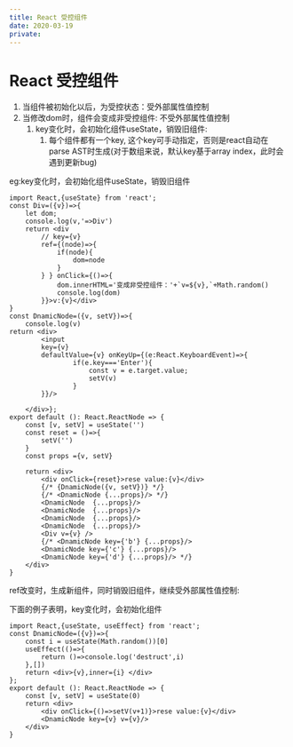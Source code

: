 ```yaml
---
title: React 受控组件
date: 2020-03-19
private: 
---
```

# React 受控组件
1. 当组件被初始化以后，为受控状态：受外部属性值控制
2. 当修改dom时，组件会变成非受控组件: 不受外部属性值控制
   1. key变化时，会初始化组件useState，销毁旧组件:
      1. 每个组件都有一个key, 这个key可手动指定，否则是react自动在parse AST时生成(对于数组来说，默认key基于array index，此时会遇到更新bug)

eg:key变化时，会初始化组件useState，销毁旧组件

    import React,{useState} from 'react';
    const Div=({v})=>{
        let dom;
        console.log(v,'=>Div')
        return <div 
            // key={v}
            ref={(node)=>{
                if(node){
                    dom=node
                }
            } } onClick={()=>{
                dom.innerHTML='变成非受控组件：'+`v=${v},`+Math.random()
                console.log(dom)
            }}>v:{v}</div>
    }
    const DnamicNode=({v, setV})=>{
        console.log(v)
    return <div>
            <input
            key={v}
            defaultValue={v} onKeyUp={(e:React.KeyboardEvent)=>{
                    if(e.key==='Enter'){
                        const v = e.target.value;
                        setV(v)
                    }
            }}/>

        </div>};
    export default (): React.ReactNode => {
        const [v, setV] = useState('')
        const reset = ()=>{
            setV('')
        }
        const props ={v, setV}

        return <div>
            <div onClick={reset}>rese value:{v}</div>
            {/* {DnamicNode({v, setV})} */}
            {/* <DnamicNode {...props}/> */}
            <DnamicNode  {...props}/>
            <DnamicNode  {...props}/>
            <DnamicNode  {...props}/>
            <DnamicNode  {...props}/>
            <Div v={v} />
            {/* <DnamicNode key={'b'} {...props}/>
            <DnamicNode key={'c'} {...props}/>
            <DnamicNode key={'d'} {...props}/> */}
        </div>
    }

ref改变时，生成新组件，同时销毁旧组件，继续受外部属性值控制:

下面的例子表明，key变化时，会初始化组件

    import React,{useState, useEffect} from 'react';
    const DnamicNode=({v})=>{
        const i = useState(Math.random())[0]
        useEffect(()=>{
            return ()=>console.log('destruct',i)
        },[])
        return <div>{v},inner={i} </div>
    };
    export default (): React.ReactNode => {
        const [v, setV] = useState(0)
        return <div>
            <div onClick={()=>setV(v+1)}>rese value:{v}</div>
            <DnamicNode key={v} v={v}/>
        </div>
    }
